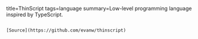 title=ThinScript
tags=language
summary=Low-level programming language inspired by TypeScript.
~~~~~~

[Source](https://github.com/evanw/thinscript)

